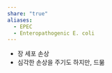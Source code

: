 ```yaml
---
share: "true"
aliases:
  - EPEC
  - Enteropathogenic E. coli
---
```


- 장 세포 손상
- 심각한 손상을 주기도 하지만, 드묾